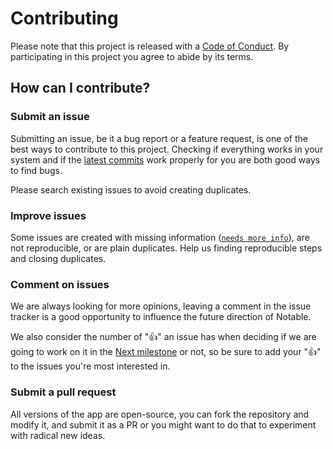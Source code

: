 # Contributing

Please note that this project is released with a [Code of Conduct](https://github.com/adisakshya/custom-url-shortner/blob/master/CODE_OF_CONDUCT.md). By participating in this project you agree to abide by its terms.

## How can I contribute?

### Submit an issue

Submitting an issue, be it a bug report or a feature request, is one of the best ways to contribute to this project. Checking if everything works in your system and if the [latest commits](https://github.com/adisakshya/custom-url-shortner/commits/master) work properly for you are both good ways to find bugs.

Please search existing issues to avoid creating duplicates.

### Improve issues

Some issues are created with missing information ([`needs more info`](https://github.com/adisakshya/custom-url-shortner/issues?q=is%3Aissue+is%3Aopen+label%3A%22help+wanted%22+label%3A%22needs+more+info%22)), are not reproducible, or are plain duplicates. Help us finding reproducible steps and closing duplicates.

### Comment on issues

We are always looking for more opinions, leaving a comment in the issue tracker is a good opportunity to influence the future direction of Notable.

We also consider the number of ":+1:" an issue has when deciding if we are going to work on it in the [Next milestone](https://github.com/adisakshya/custom-url-shortner/milestones) or not, so be sure to add your ":+1:" to the issues you're most interested in.

### Submit a pull request

All versions of the app are open-source, you can fork the repository and modify it, and submit it as a PR or you might want to do that to experiment with radical new ideas.
